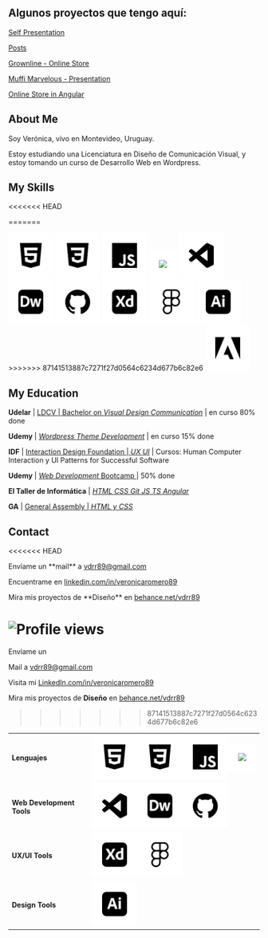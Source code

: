 ## Algunos proyectos que tengo aquí:  

[Self Presentation](https://github.com/vdrr89/me) 

[Posts](https://github.com/vdrr89/posts)  

[Grownline - Online Store](https://github.com/vdrr89/grownline)  

[Muffi Marvelous - Presentation](https://github.com/vdrr89/muffi)  

[Online Store in Angular](https://github.com/vdrr89/proyTallerI)  



## About Me


Soy Verónica, vivo en Montevideo, Uruguay.

Estoy estudiando una Licenciatura en Diseño de Comunicación Visual, y estoy tomando un curso de Desarrollo Web en Wordpress.


## My Skills

<<<<<<< HEAD
<table><!-- para el svg: style="background-color:white; padding: 20px; width:50px" -->

<tr>
<td style="font-weight:bold">Lenguajes</td>
<!-- HTML -->
<td><img style="background-color:white; padding: 20px; width:50px" src="/img/html5.svg"></td>
<!-- CSS -->
<td><img style="background-color:white; padding: 20px; width:50px" src="/img/css3.svg"></td>
<!-- JS -->
<td><img style="background-color:white; padding: 20px; width:50px" src="/img/javascript.svg"></td>
<!-- ANGULAR -->
<td><img style="background-color:white; padding: 20px; width:50px" src="/img/angular.svgg"></td>
</tr>

<tr>
<td style="font-weight:bold">Web Development Tools</td>
<!-- VSC -->
<td><img style="background-color:white; padding: 20px; width:50px" src="/img/visualstudiocode.svg"></td>
<!-- DW -->
<td><img style="background-color:white; padding: 20px; width:50px" src="/img/adobedreamweaver.svg"></td>
<!-- GIT -->
<td><img style="background-color:white; padding: 20px; width:50px" src="/img/github.svg"></td>
</tr>

<tr>
<td style="font-weight:bold">UX/UI Tools</td>
<!-- XD -->
<td><img style="background-color:white; padding: 20px; width:50px" src="/img/adobexd.svg"></td>
<!-- FIGMA -->
<td><img style="background-color:white; padding: 20px; width:50px" src="/img/figma.svg"></td>
<!-- Balsamiq -->
</tr>

<tr>
<td style="font-weight:bold">Design Tools</td>
<!-- ILLUSTRATOR -->
<td><img style="background-color:white; padding: 20px; width:50px" src="/img/adobeillustrator.svg"></td>
=======
<!-- para el svg: style="background-color:white; padding: 20px; width:50px" -->

<p style="align:left">
<!-- HTML --><img style="background-color:white; padding: 20px; width:50px" src="/img/html5.svg">
<!-- CSS --><img style="background-color:white; padding: 20px; width:50px" src="/img/css3.svg">
<!-- JS --><img style="background-color:white; padding: 20px; width:50px" src="/img/javascript.svg">
<!-- ANGULAR --><img style="background-color:white; padding: 20px; width:50px" src="/img/angular.svgg">
<!-- VSC --><img style="background-color:white; padding: 20px; width:50px" src="/img/visualstudiocode.svg">
<!-- DW --><img style="background-color:white; padding: 20px; width:50px" src="/img/adobedreamweaver.svg">
<!-- GIT --><img style="background-color:white; padding: 20px; width:50px" src="/img/github.svg">
<!-- XD --><img style="background-color:white; padding: 20px; width:50px" src="/img/adobexd.svg">
<!-- FIGMA --><img style="background-color:white; padding: 20px; width:50px" src="/img/figma.svg">
<!-- ILLUSTRATOR --><img style="background-color:white; padding: 20px; width:50px" src="/img/adobeillustrator.svg">
>>>>>>> 87141513887c7271f27d0564c6234d677b6c82e6
<!-- PHOTOSHOP -->
<!-- ADOBE --><img style="background-color:white; padding: 20px; width:50px" src="/img/adobe.svg">
</p>

## My Education

**Udelar** | [LDCV | Bachelor on *Visual Design Communication*](http://www.fadu.edu.uy/ldcv/) | en curso 80% done

**Udemy** | [*Wordpress Theme Development*](https://www.udemy.com/course/experto-de-photoshop-a-wordpress-creando-2-themes-plantillas/) | en curso 15% done



**IDF** | [Interaction Design Foundation | *UX UI*](https://www.interaction-design.org/courses?ad-set=ux-foundation&gclid=Cj0KCQjwuLShBhC_ARIsAFod4fL1UOLgXklWWIQkeKDqgktqJQDwA_qccHIoxk51K3pNcp0ySAhMZqAaAq9SEALw_wcB) | Cursos: Human Computer Interaction y UI Patterns for Successful Software 

**Udemy** | [*Web Development* Bootcamp ](https://www.udemy.com/course/the-complete-web-development-bootcamp) | 50% done

**El Taller de Informática** | [*HTML CSS Git JS TS Angular*](https://www.tallerdeinformatica.edu.uy/CursosOnline)

**GA** | [General Assembly | *HTML y CSS* ](https://dash.generalassemb.ly/)


## Contact

<<<<<<< HEAD
<p>Envíame un **mail** a <a href="mailto:vdrr89@gmail.com">vdrr89@gmail.com</a></p>

<p>Encuentrame en <a href="https://www.linkedin.com/in/veronicaromero89/">linkedin.com/in/veronicaromero89</a></p>

<p>Mira mis proyectos de **Diseño** en <a href="https://www.behance.net/vdrr89">behance.net/vdrr89</a></p>

</div>


![Profile views](https://komarev.com/ghpvc/?username=vdrr89)
=======
Envíame un <p><i class="fa-solid fa-envelope" style="color: #7d7d7d;"></i></p> Mail a [vdrr89@gmail.com](mailto:vdrr89@gmail.com)

Visita mi [LinkedIn.com/in/veronicaromero89](linkedin.com/in/veronicaromero89)

Mira mis proyectos de **Diseño** en [behance.net/vdrr89](https://behance.net/vdrr89)

<script src="https://kit.fontawesome.com/a9f99944df.js" crossorigin="anonymous"></script>
>>>>>>> 87141513887c7271f27d0564c6234d677b6c82e6
